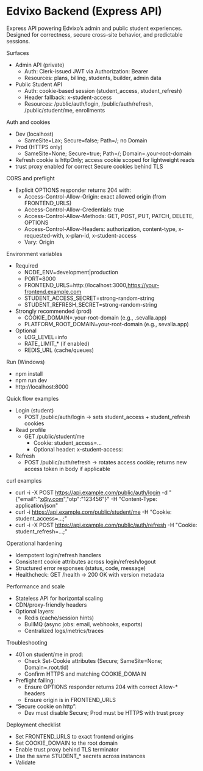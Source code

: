 # Edvixo Backend (Express API)

Express API powering Edvixo’s admin and public student experiences. Designed for correctness, secure cross-site behavior, and predictable sessions.

Surfaces
- Admin API (private)
  - Auth: Clerk-issued JWT via Authorization: Bearer <token>
  - Resources: plans, billing, students, builder, admin data
- Public Student API
  - Auth: cookie-based session (student_access, student_refresh)
  - Header fallback: x-student-access
  - Resources: /public/auth/login, /public/auth/refresh, /public/student/me, enrollments

Auth and cookies
- Dev (localhost)
  - SameSite=Lax; Secure=false; Path=/; no Domain
- Prod (HTTPS only)
  - SameSite=None; Secure=true; Path=/; Domain=.your-root-domain
- Refresh cookie is httpOnly; access cookie scoped for lightweight reads
- trust proxy enabled for correct Secure cookies behind TLS

CORS and preflight
- Explicit OPTIONS responder returns 204 with:
  - Access-Control-Allow-Origin: exact allowed origin (from FRONTEND_URLS)
  - Access-Control-Allow-Credentials: true
  - Access-Control-Allow-Methods: GET, POST, PUT, PATCH, DELETE, OPTIONS
  - Access-Control-Allow-Headers: authorization, content-type, x-requested-with, x-plan-id, x-student-access
  - Vary: Origin

Environment variables
- Required
  - NODE_ENV=development|production
  - PORT=8000
  - FRONTEND_URLS=http://localhost:3000,https://your-frontend.example.com
  - STUDENT_ACCESS_SECRET=strong-random-string
  - STUDENT_REFRESH_SECRET=strong-random-string
- Strongly recommended (prod)
  - COOKIE_DOMAIN=.your-root-domain (e.g., .sevalla.app)
  - PLATFORM_ROOT_DOMAIN=your-root-domain (e.g., sevalla.app)
- Optional
  - LOG_LEVEL=info
  - RATE_LIMIT_* (if enabled)
  - REDIS_URL (cache/queues)

Run (Windows)
- npm install
- npm run dev
- http://localhost:8000

Quick flow examples
- Login (student)
  - POST /public/auth/login → sets student_access + student_refresh cookies
- Read profile
  - GET /public/student/me
    - Cookie: student_access=...
    - Optional header: x-student-access: <access-token>
- Refresh
  - POST /public/auth/refresh → rotates access cookie; returns new access token in body if applicable

curl examples
- curl -i -X POST https://api.example.com/public/auth/login -d "{\"email\":\"x@y.com\",\"otp\":\"123456\"}" -H "Content-Type: application/json"
- curl -i https://api.example.com/public/student/me -H "Cookie: student_access=...;"
- curl -i -X POST https://api.example.com/public/auth/refresh -H "Cookie: student_refresh=...;"

Operational hardening
- Idempotent login/refresh handlers
- Consistent cookie attributes across login/refresh/logout
- Structured error responses (status, code, message)
- Healthcheck: GET /health → 200 OK with version metadata

Performance and scale
- Stateless API for horizontal scaling
- CDN/proxy-friendly headers
- Optional layers:
  - Redis (cache/session hints)
  - BullMQ (async jobs: email, webhooks, exports)
  - Centralized logs/metrics/traces

Troubleshooting
- 401 on student/me in prod:
  - Check Set-Cookie attributes (Secure; SameSite=None; Domain=.root.tld)
  - Confirm HTTPS and matching COOKIE_DOMAIN
- Preflight failing:
  - Ensure OPTIONS responder returns 204 with correct Allow-* headers
  - Ensure origin is in FRONTEND_URLS
- “Secure cookie on http”:
  - Dev must disable Secure; Prod must be HTTPS with trust proxy

Deployment checklist
- Set FRONTEND_URLS to exact frontend origins
- Set COOKIE_DOMAIN to the root domain
- Enable trust proxy behind TLS terminator
- Use the same STUDENT_* secrets across instances
- Validate